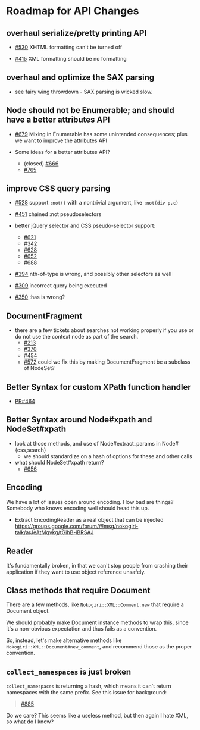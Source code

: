 # Roadmap for API Changes

## overhaul serialize/pretty printing API

* [#530](https://github.com/sparklemotion/nokogiri/issues/530)
  XHTML formatting can't be turned off

* [#415](https://github.com/sparklemotion/nokogiri/issues/415)
  XML formatting should be no formatting


## overhaul and optimize the SAX parsing

* see fairy wing throwdown - SAX parsing is wicked slow.


## Node should not be Enumerable; and should have a better attributes API

* [#679](https://github.com/sparklemotion/nokogiri/issues/679)
  Mixing in Enumerable has some unintended consequences; plus we want to improve the attributes API

* Some ideas for a better attributes API?
  * (closed) [#666](https://github.com/sparklemotion/nokogiri/issues/666)
  * [#765](https://github.com/sparklemotion/nokogiri/issues/765)


## improve CSS query parsing

* [#528](https://github.com/sparklemotion/nokogiri/issues/528)
  support `:not()` with a nontrivial argument, like `:not(div p.c)`

* [#451](https://github.com/sparklemotion/nokogiri/issues/451)
  chained :not pseudoselectors

* better jQuery selector and CSS pseudo-selector support:
  * [#621](https://github.com/sparklemotion/nokogiri/issues/621)
  * [#342](https://github.com/sparklemotion/nokogiri/issues/342)
  * [#628](https://github.com/sparklemotion/nokogiri/issues/628)
  * [#652](https://github.com/sparklemotion/nokogiri/issues/652)
  * [#688](https://github.com/sparklemotion/nokogiri/issues/688)

* [#394](https://github.com/sparklemotion/nokogiri/issues/394)
  nth-of-type is wrong, and possibly other selectors as well

* [#309](https://github.com/sparklemotion/nokogiri/issues/309)
  incorrect query being executed

* [#350](https://github.com/sparklemotion/nokogiri/issues/350)
  :has is wrong?


## DocumentFragment

* there are a few tickets about searches not working properly if you
  use or do not use the context node as part of the search.
  - [#213](https://github.com/sparklemotion/nokogiri/issues/213)
  - [#370](https://github.com/sparklemotion/nokogiri/issues/370)
  - [#454](https://github.com/sparklemotion/nokogiri/issues/454)
  - [#572](https://github.com/sparklemotion/nokogiri/issues/572)
  could we fix this by making DocumentFragment be a subclass of NodeSet?


## Better Syntax for custom XPath function handler

* [PR#464](https://github.com/sparklemotion/nokogiri/issues/464)


## Better Syntax around Node#xpath and NodeSet#xpath

* look at those methods, and use of Node#extract_params in Node#{css,search}
  * we should standardize on a hash of options for these and other calls
* what should NodeSet#xpath return?
  * [#656](https://github.com/sparklemotion/nokogiri/issues/656)

## Encoding

We have a lot of issues open around encoding. How bad are things?
Somebody who knows encoding well should head this up.

* Extract EncodingReader as a real object that can be injected
  https://groups.google.com/forum/#!msg/nokogiri-talk/arJeAtMqvkg/tGihB-iBRSAJ


## Reader

It's fundamentally broken, in that we can't stop people from crashing
their application if they want to use object reference unsafely.


## Class methods that require Document

There are a few methods, like `Nokogiri::XML::Comment.new` that
require a Document object.

We should probably make Document instance methods to wrap this, since
it's a non-obvious expectation and thus fails as a convention.

So, instead, let's make alternative methods like
`Nokogiri::XML::Document#new_comment`, and recommend those as the
proper convention.


## `collect_namespaces` is just broken

`collect_namespaces` is returning a hash, which means it can't return
namespaces with the same prefix. See this issue for background:

> [#885](https://github.com/sparklemotion/nokogiri/issues/885)

Do we care? This seems like a useless method, but then again I hate
XML, so what do I know?
